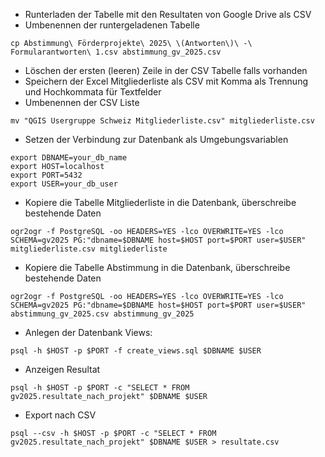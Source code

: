 * Runterladen der Tabelle mit den Resultaten von Google Drive als CSV
* Umbenennen der runtergeladenen Tabelle

```
cp Abstimmung\ Förderprojekte\ 2025\ \(Antworten\)\ -\ Formularantworten\ 1.csv abstimmung_gv_2025.csv
```

* Löschen der ersten (leeren) Zeile in der CSV Tabelle falls vorhanden
* Speichern der Excel Mitgliederliste als CSV mit Komma als Trennung und Hochkommata für Textfelder
* Umbenennen der CSV Liste

```
mv "QGIS Usergruppe Schweiz Mitgliederliste.csv" mitgliederliste.csv
```

* Setzen der Verbindung zur Datenbank als Umgebungsvariablen

```
export DBNAME=your_db_name
export HOST=localhost
export PORT=5432
export USER=your_db_user
```

* Kopiere die Tabelle Mitgliederliste in die Datenbank, überschreibe bestehende Daten

```
ogr2ogr -f PostgreSQL -oo HEADERS=YES -lco OVERWRITE=YES -lco SCHEMA=gv2025 PG:"dbname=$DBNAME host=$HOST port=$PORT user=$USER" mitgliederliste.csv mitgliederliste
```

* Kopiere die Tabelle Abstimmung in die Datenbank, überschreibe bestehende Daten

```
ogr2ogr -f PostgreSQL -oo HEADERS=YES -lco OVERWRITE=YES -lco SCHEMA=gv2025 PG:"dbname=$DBNAME host=$HOST port=$PORT user=$USER" abstimmung_gv_2025.csv abstimmung_gv_2025
```

* Anlegen der Datenbank Views:

```
psql -h $HOST -p $PORT -f create_views.sql $DBNAME $USER
```

* Anzeigen Resultat

```
psql -h $HOST -p $PORT -c "SELECT * FROM gv2025.resultate_nach_projekt" $DBNAME $USER
```

* Export nach CSV

```
psql --csv -h $HOST -p $PORT -c "SELECT * FROM gv2025.resultate_nach_projekt" $DBNAME $USER > resultate.csv
```
